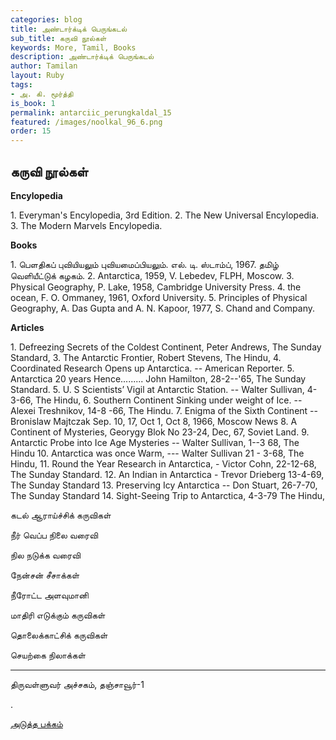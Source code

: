 ```yaml
---
categories: blog
title: அண்டார்க்டிக் பெருங்கடல்
sub_title: கருவி நூல்கள்
keywords: More, Tamil, Books
description: அண்டார்க்டிக் பெருங்கடல்
author: Tamilan
layout: Ruby
tags:
- அ. கி. மூர்த்தி
is_book: 1
permalink: antarciic_perungkaldal_15
featured: /images/noolkal_96_6.png
order: 15
---
```



## கருவி நூல்கள்

**Encylopedia**

1\. Everyman's Encylopedia, 3rd Edition. 2\. The New Universal Encylopedia. 3\. The Modern Marvels Encylopedia.

**Books**

1\. பெளதிகப் புவியியலும் புவியமைப்பியலும். எல். டி. ஸ்டாம்ப், 1967. தமிழ் வெளியீட்டுக் கழகம். 2\. Antarctica, 1959, V. Lebedev, FLPH, Moscow. 3\. Physical Geography, P. Lake, 1958, Cambridge University Press. 4\. the ocean, F. O. Ommaney, 1961, Oxford University. 5\. Principles of Physical Geography, A. Das Gupta and A. N. Kapoor, 1977, S. Chand and Company.

**Articles**

1\. Defreezing Secrets of the Coldest Continent, Peter Andrews, The Sunday Standard, 3\. The Antarctic Frontier, Robert Stevens, The Hindu, 4\. Coordinated Research Opens up Antarctica. -- American Reporter. 5\. Antarctica 20 years Hence......... John Hamilton, 28-2--'65, The Sunday Standard. 5. U. S Scientists’ Vigil at Antarctic Station. -- Walter Sullivan, 4-3-66, The Hindu, 6\. Southern Continent Sinking under weight of Ice. -- Alexei Treshnikov, 14-8 -66, The Hindu. 7\. Enigma of the Sixth Continent -- Bronislaw Majtczak Sep. 10, 17, Oct 1, Oct 8, 1966, Moscow News 8\. A Continent of Mysteries, Georygy Blok No 23-24, Dec, 67, Soviet Land. 9\. Antarctic Probe into Ice Age Mysteries -- Walter Sullivan, 1--3 68, The Hindu 10\. Antarctica was once Warm, --- Walter Sullivan 21 - 3-68, The Hindu, 11\. Round the Year Research in Antarctica, - Victor Cohn, 22-12-68, The Sunday Standard. 12\. An Indian in Antarctica - Trevor Drieberg 13-4-69, The Sunday Standard 13\. Preserving Icy Antarctica -- Don Stuart, 26-7-70, The Sunday Standard 14\. Sight-Seeing Trip to Antarctica, 4-3-79 The Hindu,

கடல் ஆராய்ச்சிக் கருவிகள்

நீர் வெப்ப நிலை வரைவி

நில நடுக்க வரைவி

நேன்சன் சீசாக்கள்

நீரோட்ட அளவுமானி

மாதிரி எடுக்கும் கருவிகள்

தொலைக்காட்சிக் கருவிகள்

செயற்கை நிலாக்கள்

* * *

திருவள்ளுவர் அச்சகம், தஞ்சாவூர்-1

.

[அடுத்த பக்கம்](antarciic_perungkaldal_16)